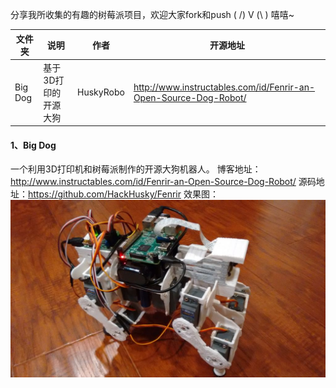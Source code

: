 分享我所收集的有趣的树莓派项目，欢迎大家fork和push ( /) V (\ ) 嘻嘻~

文件夹 | 说明 | 作者 | 开源地址 |
----|----|----|-----|
Big Dog | 基于3D打印的开源大狗 | HuskyRobo| http://www.instructables.com/id/Fenrir-an-Open-Source-Dog-Robot/

#### 1、Big Dog
一个利用3D打印机和树莓派制作的开源大狗机器人。
博客地址：http://www.instructables.com/id/Fenrir-an-Open-Source-Dog-Robot/
源码地址：https://github.com/HackHusky/Fenrir
效果图：
![dog robot](https://github.com/mindcont/Open-Source/blob/master/RaspberryPI/dog%20robot/dog%20robot.jpg)